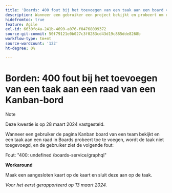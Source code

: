 ```yaml
---
title: 'Boards: 400 fout bij het toevoegen van een taak aan een board vanaf een teampagina'
description: Wanneer een gebruiker een project bekijkt en probeert om een taak aan een raad toe te voegen, wordt de taak niet toegevoegd, en de gebruiker ziet een fout. Er is een tijdelijke oplossing beschikbaar.
hidefromtoc: true
feature: Agile
exl-id: 6630fc4a-241b-4699-a076-f04768099372
source-git-commit: 50f79121e0b027c3f0283cd43d19c885dde8268b
workflow-type: tm+mt
source-wordcount: '122'
ht-degree: 0%

---
```


# Borden: 400 fout bij het toevoegen van een taak aan een raad van een Kanban-bord

>[!NOTE]
>
>Deze kwestie is op 28 maart 2024 vastgesteld.

Wanneer een gebruiker de pagina Kanban board van een team bekijkt en een taak aan een raad in Boards probeert toe te voegen, wordt de taak niet toegevoegd, en de gebruiker ziet de volgende fout:

Fout: &quot;400: undefined /boards-service/graphql&quot;

**Workaround**

Maak een aangesloten kaart op de kaart en sluit deze aan op de taak.

_Voor het eerst gerapporteerd op 13 maart 2024._
